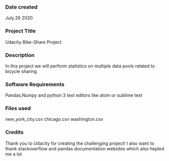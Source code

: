 ### Date created
July.26 2020

### Project Title
Udacity Bike-Share Project

### Description
In this project we will perform statistics on multiple data pools related to bicycle sharing

### Software Requirements
Pandas,Numpy and python 3
text editors like atom or sublime text


### Files used
new_york_city.csv chicago.csv washington.csv

### Credits
Thank you to Udacity for creating the challenging project!
I also want to thank stackoverflow and pandas documentation websites which also hepled me a lot
